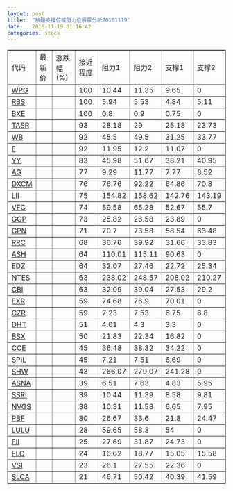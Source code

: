 ```yaml
---
layout: post
title:  "触碰支撑位或阻力位股票分析20161119"
date:   2016-11-19 01:16:42
categories: stock
---
```

<script type="text/javascript">
var stockList = []
stockList.push('gb_wpg');
stockList.push('gb_rbs');
stockList.push('gb_bxe');
stockList.push('gb_tasr');
stockList.push('gb_wb');
stockList.push('gb_f');
stockList.push('gb_yy');
stockList.push('gb_ag');
stockList.push('gb_dxcm');
stockList.push('gb_lii');
stockList.push('gb_vfc');
stockList.push('gb_ggp');
stockList.push('gb_gpn');
stockList.push('gb_rrc');
stockList.push('gb_ash');
stockList.push('gb_edz');
stockList.push('gb_ntes');
stockList.push('gb_cbi');
stockList.push('gb_exr');
stockList.push('gb_czr');
stockList.push('gb_dht');
stockList.push('gb_bsx');
stockList.push('gb_cce');
stockList.push('gb_spil');
stockList.push('gb_shw');
stockList.push('gb_asna');
stockList.push('gb_ssri');
stockList.push('gb_nvgs');
stockList.push('gb_pbf');
stockList.push('gb_lulu');
stockList.push('gb_fii');
stockList.push('gb_flo');
stockList.push('gb_vsi');
stockList.push('gb_slca');
</script>
<table border="1">
 <tr>
 <td>代码</td>
 <td>最新价</td>
 <td>涨跌幅(%)</td>
 <td>接近程度</td>
 <td>阻力1</td>
 <td>阻力2</td>
 <td>支撑1</td>
 <td>支撑2</td>
</tr>
  <tr id="wpg" class="red">
  <td><a href="http://stock.finance.sina.com.cn/usstock/quotes/WPG.html" target="_blank">WPG</a></td><td></td><td></td><td>100</td><td>10.44</td><td>11.35</td><td>9.65</td><td>0</td></tr>
  <tr id="rbs" class="green">
  <td><a href="http://stock.finance.sina.com.cn/usstock/quotes/RBS.html" target="_blank">RBS</a></td><td></td><td></td><td>100</td><td>5.94</td><td>5.53</td><td>4.84</td><td>5.11</td></tr>
  <tr id="bxe" class="red">
  <td><a href="http://stock.finance.sina.com.cn/usstock/quotes/BXE.html" target="_blank">BXE</a></td><td></td><td></td><td>100</td><td>0.8</td><td>0.9</td><td>0.75</td><td>0</td></tr>
  <tr id="tasr" class="red">
  <td><a href="http://stock.finance.sina.com.cn/usstock/quotes/TASR.html" target="_blank">TASR</a></td><td></td><td></td><td>93</td><td>28.18</td><td>29</td><td>25.18</td><td>23.73</td></tr>
  <tr id="wb" class="red">
  <td><a href="http://stock.finance.sina.com.cn/usstock/quotes/WB.html" target="_blank">WB</a></td><td></td><td></td><td>92</td><td>45.5</td><td>49.5</td><td>31.25</td><td>33.77</td></tr>
  <tr id="f" class="red">
  <td><a href="http://stock.finance.sina.com.cn/usstock/quotes/F.html" target="_blank">F</a></td><td></td><td></td><td>92</td><td>11.95</td><td>12.2</td><td>11.07</td><td>0</td></tr>
  <tr id="yy" class="red">
  <td><a href="http://stock.finance.sina.com.cn/usstock/quotes/YY.html" target="_blank">YY</a></td><td></td><td></td><td>83</td><td>45.98</td><td>51.67</td><td>38.21</td><td>40.95</td></tr>
  <tr id="ag" class="green">
  <td><a href="http://stock.finance.sina.com.cn/usstock/quotes/AG.html" target="_blank">AG</a></td><td></td><td></td><td>77</td><td>9.29</td><td>11.77</td><td>7.77</td><td>8.52</td></tr>
  <tr id="dxcm" class="green">
  <td><a href="http://stock.finance.sina.com.cn/usstock/quotes/DXCM.html" target="_blank">DXCM</a></td><td></td><td></td><td>76</td><td>76.76</td><td>92.22</td><td>64.86</td><td>70.8</td></tr>
  <tr id="lii" class="red">
  <td><a href="http://stock.finance.sina.com.cn/usstock/quotes/LII.html" target="_blank">LII</a></td><td></td><td></td><td>75</td><td>154.82</td><td>158.62</td><td>142.76</td><td>143.19</td></tr>
  <tr id="vfc" class="green">
  <td><a href="http://stock.finance.sina.com.cn/usstock/quotes/VFC.html" target="_blank">VFC</a></td><td></td><td></td><td>74</td><td>59.58</td><td>65.28</td><td>52.67</td><td>55.7</td></tr>
  <tr id="ggp" class="red">
  <td><a href="http://stock.finance.sina.com.cn/usstock/quotes/GGP.html" target="_blank">GGP</a></td><td></td><td></td><td>73</td><td>25.82</td><td>26.58</td><td>23.89</td><td>0</td></tr>
  <tr id="gpn" class="red">
  <td><a href="http://stock.finance.sina.com.cn/usstock/quotes/GPN.html" target="_blank">GPN</a></td><td></td><td></td><td>71</td><td>70.7</td><td>73.58</td><td>58.54</td><td>63.48</td></tr>
  <tr id="rrc" class="green">
  <td><a href="http://stock.finance.sina.com.cn/usstock/quotes/RRC.html" target="_blank">RRC</a></td><td></td><td></td><td>68</td><td>36.76</td><td>39.92</td><td>31.66</td><td>33.83</td></tr>
  <tr id="ash" class="red">
  <td><a href="http://stock.finance.sina.com.cn/usstock/quotes/ASH.html" target="_blank">ASH</a></td><td></td><td></td><td>64</td><td>110.01</td><td>115.11</td><td>90.63</td><td>0</td></tr>
  <tr id="edz" class="red">
  <td><a href="http://stock.finance.sina.com.cn/usstock/quotes/EDZ.html" target="_blank">EDZ</a></td><td></td><td></td><td>64</td><td>32.07</td><td>27.46</td><td>22.72</td><td>25.34</td></tr>
  <tr id="ntes" class="red">
  <td><a href="http://stock.finance.sina.com.cn/usstock/quotes/NTES.html" target="_blank">NTES</a></td><td></td><td></td><td>63</td><td>238.02</td><td>248.57</td><td>208.02</td><td>210.27</td></tr>
  <tr id="cbi" class="red">
  <td><a href="http://stock.finance.sina.com.cn/usstock/quotes/CBI.html" target="_blank">CBI</a></td><td></td><td></td><td>63</td><td>32.09</td><td>39.04</td><td>27.53</td><td>29.2</td></tr>
  <tr id="exr" class="green">
  <td><a href="http://stock.finance.sina.com.cn/usstock/quotes/EXR.html" target="_blank">EXR</a></td><td></td><td></td><td>59</td><td>74.68</td><td>76.9</td><td>70.01</td><td>0</td></tr>
  <tr id="czr" class="red">
  <td><a href="http://stock.finance.sina.com.cn/usstock/quotes/CZR.html" target="_blank">CZR</a></td><td></td><td></td><td>59</td><td>7.23</td><td>7.53</td><td>6.75</td><td>6.8</td></tr>
  <tr id="dht" class="red">
  <td><a href="http://stock.finance.sina.com.cn/usstock/quotes/DHT.html" target="_blank">DHT</a></td><td></td><td></td><td>51</td><td>4.01</td><td>4.3</td><td>3.3</td><td>0</td></tr>
  <tr id="bsx" class="red">
  <td><a href="http://stock.finance.sina.com.cn/usstock/quotes/BSX.html" target="_blank">BSX</a></td><td></td><td></td><td>50</td><td>21.83</td><td>22.34</td><td>16.82</td><td>0</td></tr>
  <tr id="cce" class="green">
  <td><a href="http://stock.finance.sina.com.cn/usstock/quotes/CCE.html" target="_blank">CCE</a></td><td></td><td></td><td>45</td><td>36.48</td><td>38.32</td><td>34.22</td><td>0</td></tr>
  <tr id="spil" class="green">
  <td><a href="http://stock.finance.sina.com.cn/usstock/quotes/SPIL.html" target="_blank">SPIL</a></td><td></td><td></td><td>45</td><td>7.21</td><td>7.51</td><td>6.69</td><td>0</td></tr>
  <tr id="shw" class="red">
  <td><a href="http://stock.finance.sina.com.cn/usstock/quotes/SHW.html" target="_blank">SHW</a></td><td></td><td></td><td>43</td><td>266.07</td><td>279.07</td><td>241.28</td><td>0</td></tr>
  <tr id="asna" class="red">
  <td><a href="http://stock.finance.sina.com.cn/usstock/quotes/ASNA.html" target="_blank">ASNA</a></td><td></td><td></td><td>39</td><td>6.51</td><td>7.63</td><td>4.83</td><td>5.95</td></tr>
  <tr id="ssri" class="green">
  <td><a href="http://stock.finance.sina.com.cn/usstock/quotes/SSRI.html" target="_blank">SSRI</a></td><td></td><td></td><td>39</td><td>10.44</td><td>11.39</td><td>8.58</td><td>9.81</td></tr>
  <tr id="nvgs" class="green">
  <td><a href="http://stock.finance.sina.com.cn/usstock/quotes/NVGS.html" target="_blank">NVGS</a></td><td></td><td></td><td>38</td><td>10.31</td><td>11.58</td><td>6.65</td><td>7.95</td></tr>
  <tr id="pbf" class="green">
  <td><a href="http://stock.finance.sina.com.cn/usstock/quotes/PBF.html" target="_blank">PBF</a></td><td></td><td></td><td>30</td><td>26.67</td><td>33.6</td><td>21.8</td><td>24.47</td></tr>
  <tr id="lulu" class="red">
  <td><a href="http://stock.finance.sina.com.cn/usstock/quotes/LULU.html" target="_blank">LULU</a></td><td></td><td></td><td>28</td><td>59.65</td><td>58.3</td><td>54</td><td>0</td></tr>
  <tr id="fii" class="red">
  <td><a href="http://stock.finance.sina.com.cn/usstock/quotes/FII.html" target="_blank">FII</a></td><td></td><td></td><td>25</td><td>27.69</td><td>31.87</td><td>24.73</td><td>0</td></tr>
  <tr id="flo" class="green">
  <td><a href="http://stock.finance.sina.com.cn/usstock/quotes/FLO.html" target="_blank">FLO</a></td><td></td><td></td><td>24</td><td>16.62</td><td>18.77</td><td>15.05</td><td>15.58</td></tr>
  <tr id="vsi" class="red">
  <td><a href="http://stock.finance.sina.com.cn/usstock/quotes/VSI.html" target="_blank">VSI</a></td><td></td><td></td><td>23</td><td>26.1</td><td>27.55</td><td>22.36</td><td>0</td></tr>
  <tr id="slca" class="red">
  <td><a href="http://stock.finance.sina.com.cn/usstock/quotes/SLCA.html" target="_blank">SLCA</a></td><td></td><td></td><td>21</td><td>46.71</td><td>50.42</td><td>40.39</td><td>41.59</td></tr>
</table>
